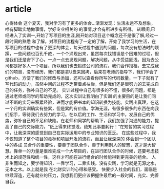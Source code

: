 # article
心得体会
	这个夏天，我对学习有了更多的体会…渐渐发现：生活永远不及想象，唯有脚踏实地做事情，学好专业相关的
的事情,才会有所进步有所得。
	转眼间,已经进入了实训一,开始了写项目的生涯,刚开始对项目这个概念还不是很了解,经过一段时间的熟悉
和了解，对项目的流程有了一定的了解，开始了我学习的生活，在写项目的过程中也有了更深的体会，每天过程中遇到的问题，每次没有想法时的烦躁，一些问题也百孔千疮，一个个涌现出来，虽然每次找错误是个困难的过程，但是我们还是安下了心，一点一点去发现问题，解决问题，从中受益匪浅。因为去公司都是好多人一个项目，所以我们也去锻炼公司的流程，我们合作搭档，去完成我们的项目，没有经历，我们都是拿U盘来回拷，后来在老师的指导下，我们学会了github，方便了我们的修改与添加，还可以查看你所写的代码数量，一下子就有了写代码的动力，虽然中间的过程不乏带着点枯燥，但是我们还是很努力的去完成自己的任务，弥补自己的不足。
	实训过程中自己有很多的不懂，很多的问题，都是通过老师或同学的帮助完成的，这次实训让我明白了实训
的主要目的是让我们同过不断的实习来积累经验，进而才能把书本的知识转换为技能。实践出真理，在这一个月的实训确实有些累，但是累的有价值。学海无涯，有很多很多的东西在向我们招手，等待我们去努力的学习。在以后的工作、生活和学习中，发展自己的优势，弥补自己的不足和缺陷。在老师和同学的帮助下，我们加强了沟通的能力，提高了自己的交际能力，“纸上得来终觉浅，绝知此事要躬行！”在短暂的实习过程中，让我深深的感觉到自己在实际运用中的专业知识的匮乏。
	在这些过程中，我不仅知道了整个项目的竟标和项目开发的流程，而且让我深深的 体会到一个团队中的各成
员合作的重要性，要善于团队合作，善于利用别人的智慧，这才是大智慧。靠单一的力量是很难完成一个大项目的，在进行团队合作的时候，还要考虑技术上的规范性和统一性，这样才可能在进行组合的时候能得到更完美的组合。
	人非生而知之，要学得知识，一靠学习，二靠实践。没有实践，学习就是无源之水，无本之木。以上就是我
在北财实训的心得和感受。 快要步入社会的我们，面临是继续深造，还有就业的压力，我想我们更应该把握住最后的一段时间，充实、完善自我。